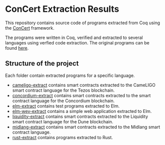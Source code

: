 # ConCert Extraction Results
This repository contains source code of programs extracted from Coq using the [ConCert](https://github.com/AU-COBRA/ConCert) framework.

The programs were written in Coq, verified and extracted to several languages using verfied code extraction.
The original programs can be found [here](https://github.com/AU-COBRA/ConCert/tree/master/examples).

## Structure of the project
Each folder contain extracted programs for a specific language.

* [cameligo-extract](cameligo-extract/tests) contains smart contracts extracted to the CameLIGO smart contract language for the Tezos blockchain.
* [concordium-extract](concordium-extract) contains smart contracts extracted to the smart contract language for the Concordium blockchain.
* [elm-extract](elm-extract/tests) contains test programs extracted to Elm.
* [elm-wev-extract](elm-web-extract/src) contains a simple web application extracted to Elm.
* [liquidity-extract](liquidity-extract/tests) contains smart contracts extracted to the Liquidity smart contract language for the Dune blockchain.
* [midlang-extract](midlang-extract/tests) contains smart contracts extracted to the Midlang smart contract language.
* [rust-extract](rust-extract) contains programs extracted to Rust.
